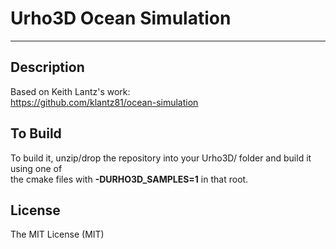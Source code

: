 # Urho3D Ocean Simulation
-----------------------------------------------------------------------------------

Description
-----------------------------------------------------------------------------------
Based on Keith Lantz's work:  
https://github.com/klantz81/ocean-simulation

To Build
-----------------------------------------------------------------------------------
To build it, unzip/drop the repository into your Urho3D/ folder and build it using one of  
the cmake files with **-DURHO3D_SAMPLES=1** in that root.


License
-----------------------------------------------------------------------------------
The MIT License (MIT)










